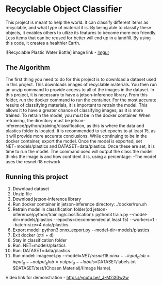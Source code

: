 # Recyclable Object Classifier

 This project is meant to help the world. It can classify different items as recyclable, and what type of material it is. By being able to classify these objects, it enables others to utlize its features to become more eco friendly. Less items that can be reused for better will end up in a landfill. By using this code, it creates a healthier Earth.

![Recyclable Plastic Water Bottle]    image link - [Imgur](https://imgur.com/YFmlLII)

## The Algorithm

 The first thing you need to do for this project is to download a dataset used in this project. This downloads images of recyclable materials. You then run an unzip command to provide access to all of the images in the dataset. In this project, it is necessary to have a jetson-inference library. From this folder, run the docker command to run the container. For the most accurate results of classifying materials, it is important to retrain the model. This allows it to have a greater chance of classifying images, as it is more trained. To retrain the model, you must be in the docker container. When retraining, the directory must be jetson-inference/python/training/classification, as this is where the data and plastics folder is located. It is recommended to set epochs to at least 15, as it will provide more accurate conclusions. While continuing to be in the docker container, export the model. Once the model is exported, set NET=models/plastics and DATASET=data/plastics. Once these are set, it is time to run the model. The command used will output the class the model thinks the image is and how confident it is, using a percentage.
 -The model uses the resnet-18 network.

## Running this project

1. Download dataset
2. Unzip file
3. Download jetson-inference library
4. Run docker container in jetson-inference directory: ./docker/run.sh
5. Retrain model in classification folder(cd jetson-inference/python/training/classification):  python3 train.py --model-dir=models/plastics --epochs=(recommended at least 15) --workers=1 --batch-size=4 data/plastics
6. Export model: python3 onnx_export.py --model-dir=models/plastics
7. Exit docker (ctrl + d)
8. Stay in classification folder
9. Run: NET=models/plastics
10. Run: DATASET=data/plastics
11. Run model: imagenet.py --model=$NET/resnet18.onnx --input_blob=input_0 --output_blob=output_0 --labels=$DATASET/labels.txt $DATASET/test/(Chosen Material)/(Image Name).

Video link for demonstration - https://youtu.be/_J-M2iX0w2w
